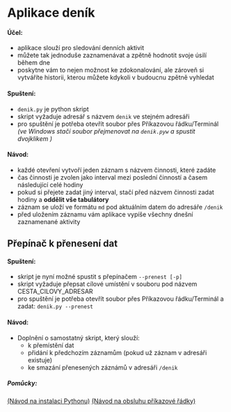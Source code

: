 # Aplikace deník

#### Účel:
- aplikace slouží pro sledování denních aktivit
- můžete tak jednoduše zaznamenávat a zpětně hodnotit svoje úsilí během dne
- poskytne vám to nejen možnost ke zdokonalování, ale zároveň si vytváříte historii, kterou můžete kdykoli v budoucnu zpětně vyhledat

#### Spuštení:
- `denik.py` je python skript
- skript vyžaduje adresář s názvem `denik` ve stejném adresáři 
- pro spuštění je potřeba otevřít soubor přes Příkazovou řádku/Terminál
	*(ve Windows stačí soubor přejmenovat na `denik.pyw` a spustit dvojklikem )*

#### Návod:
- každé otevření vytvoří jeden záznam s názvem činnosti, které zadáte
- čas činnosti je zvolen jako interval mezi poslední činností a časem následující celé hodiny
- pokud si přejete zadat jiný interval, stačí před názvem činnosti zadat hodiny a **oddělit vše tabulátory**
- záznam se uloží ve formátu `md` pod aktuálním datem do adresáře `/denik`
- před uložením záznamu vám aplikace vypíše všechny dnešní zaznamenané aktivity


## Přepínač k přenesení dat

#### Spuštení:
- skript je nyní možné spustit s přepínačem `--prenest [-p]`
- skript vyžaduje přepsat cílové umístění v souboru pod názvem CESTA_CILOVY_ADRESAR
- pro spuštění je potřeba otevřít soubor přes Příkazovou řádku/Terminál a zadat:
    `denik.py --prenest`

#### Návod:    
- Doplnění o samostatný skript, který slouží:
  - k přemístění dat
  - přidání k předchozím záznamům (pokud už záznam v adresáři existuje)
  - ke smazání přenesených záznámů v adresáři `/denik`


##### Pomůcky:
[(Návod na instalaci Pythonu)](https://naucse.python.cz/lessons/beginners/install/)
[(Návod na obsluhu příkazové řádky)](https://naucse.python.cz/lessons/beginners/cmdline/) 
